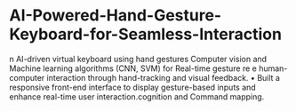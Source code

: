 # AI-Powered-Hand-Gesture-Keyboard-for-Seamless-Interaction
n AI-driven virtual keyboard using hand gestures  Computer vision and Machine learning algorithms (CNN, SVM) for Real-time gesture re e human-computer interaction through hand-tracking and visual feedback. • Built a responsive front-end interface to display gesture-based inputs and enhance real-time user interaction.cognition and Command mapping.
